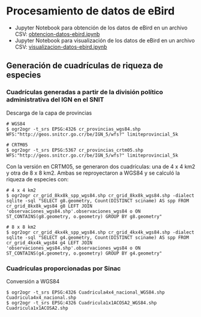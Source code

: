 # Procesamiento de datos de eBird
* Jupyter Notebook para obtención de los datos de eBird en un archivo CSV: [obtencion-datos-ebird.ipynb](https://github.com/biomonitoreo-participativo/procesamiento-datos-ebird/blob/master/obtencion-datos-ebird.ipynb)
* Jupyter Notebook para visualización de los datos de eBird en un archivo CSV: [visualizacion-datos-ebird.ipynb](https://github.com/biomonitoreo-participativo/procesamiento-datos-ebird/blob/master/visualizacion-datos-ebird.ipynb)

## Generación de cuadrículas de riqueza de especies
### Cuadrículas generadas a partir de la división político administrativa del IGN en el SNIT
Descarga de la capa de provincias
```terminal
# WGS84
$ ogr2ogr -t_srs EPSG:4326 cr_provincias_wgs84.shp WFS:"http://geos.snitcr.go.cr/be/IGN_5/wfs?" limiteprovincial_5k

# CRTM05
$ ogr2ogr -t_srs EPSG:5367 cr_provincias_crtm05.shp WFS:"http://geos.snitcr.go.cr/be/IGN_5/wfs?" limiteprovincial_5k
```

Con la versión en CRTM05, se generaron dos cuadrículas: una de 4 x 4 km2 y otra de 8 x 8 km2. Ambas se reproyectaron a WGS84 y se calculó la riqueza de especies con:
```terminal
# 4 x 4 km2
$ ogr2ogr cr_grid_8kx8k_spp_wgs84.shp cr_grid_8kx8k_wgs84.shp -dialect sqlite -sql "SELECT g8.geometry, Count(DISTINCT sciname) AS spp FROM cr_grid_8kx8k_wgs84 g8 LEFT JOIN 'observaciones_wgs84.shp'.observaciones_wgs84 o ON ST_CONTAINS(g8.geometry, o.geometry) GROUP BY g8.geometry"

# 8 x 8 km2
$ ogr2ogr cr_grid_4kx4k_spp_wgs84.shp cr_grid_4kx4k_wgs84.shp -dialect sqlite -sql "SELECT g4.geometry, Count(DISTINCT sciname) AS spp FROM cr_grid_4kx4k_wgs84 g4 LEFT JOIN 'observaciones_wgs84.shp'.observaciones_wgs84 o ON ST_CONTAINS(g4.geometry, o.geometry) GROUP BY g4.geometry"
```

### Cuadrículas proporcionadas por Sinac
Conversión a WGS84
```terminal
$ ogr2ogr -t_srs EPSG:4326 Cuadricula4x4_nacional_WGS84.shp Cuadricula4x4_nacional.shp
$ ogr2ogr -t_srs EPSG:4326 Cuadricula1x1ACOSA2_WGS84.shp Cuadricula1x1ACOSA2.shp
```
